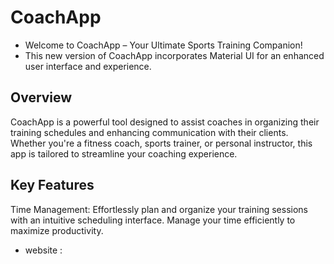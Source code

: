 # CoachApp
- Welcome to CoachApp – Your Ultimate Sports Training Companion!
- This new version of CoachApp incorporates Material UI for an enhanced user interface and experience.

## Overview
CoachApp is a powerful tool designed to assist coaches in organizing their training schedules and enhancing communication with their clients. Whether you're a fitness coach, sports trainer, or personal instructor, this app is tailored to streamline your coaching experience.

## Key Features
Time Management: Effortlessly plan and organize your training sessions with an intuitive scheduling interface. Manage your time efficiently to maximize productivity.

- website :
